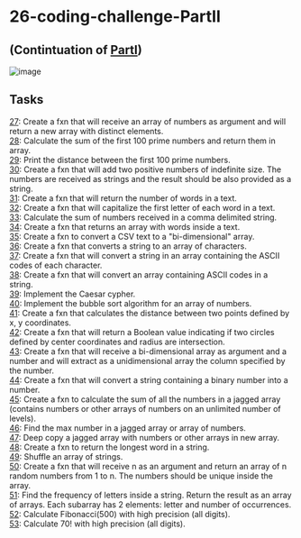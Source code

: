 # 26-coding-challenge-PartII
## (Contintuation of [PartI](https://github.com/Leo-Youmbi/26-coding-challenge-partI))
![image](https://user-images.githubusercontent.com/114886588/210148838-93634a28-31e7-4a33-a3ec-88649c94fb92.png)


## Tasks 
[27](./27.py): Create a fxn that will receive an array of numbers as argument and will return a new array with distinct elements.  
[28](./28.py): Calculate the sum of the first 100 prime numbers and return them in array.  
[29](./29.py): Print the distance between the first 100 prime numbers.  
[30](./30.py): Create a fxn that will add two positive numbers of indefinite size. The numbers are received as strings and the result should be also provided as a string.  
[31](./31.py): Create a fxn that will return the number of words in a text.  
[32](./32.py): Create a fxn that will capitalize the first letter of each word in a text.  
[33](./33.py): Calculate the sum of numbers received in a comma delimited string.  
[34](./34.py): Create a fxn that returns an array with words inside a text.  
[35](./35.py): Create a fxn to convert a CSV text to a "bi-dimensional" array.  
[36](./36.py): Create a fxn that converts a string to an array of characters.  
[37](./37.py): Create a fxn that will convert a string in an array containing the ASCII codes of each character.  
[38](./38.py): Create a fxn that will convert an array containing ASCII codes in a string.  
[39](./39.py): Implement the Caesar cypher.  
[40](./40.py): Implement the bubble sort algorithm for an array of numbers.  
[41](./41.py): Create a fxn that calculates the distance between two points defined by x, y coordinates.  
[42](./42.py): Create a fxn that will return a Boolean value indicating if two circles defined by center coordinates and radius are intersection.  
[43](./43.py): Create a fxn that will receive a bi-dimensional array as argument and a number and will extract as a unidimensional array the column specified by the number.  
[44](./44.py): Create a fxn that will convert a string containing a binary number into a number.  
[45](./45.py): Create a fxn to calculate the sum of all the numbers in a jagged array (contains numbers or other arrays of numbers on an unlimited number of levels).  
[46](./46.py): Find the max number in a jagged array or array of numbers.  
[47](./47.py): Deep copy a jagged array with numbers or other arrays in new array.  
[48](./48.py): Create a fxn to return the longest word in a string.  
[49](./49.py): Shuffle an array of strings.    
[50](./50.py): Create a fxn that will receive n as an argument and return an array of n random numbers from 1 to n. The numbers should be unique inside the array.    
[51](./51.py): Find the frequency of letters inside a string. Return the result as an array of arrays. Each subarray has 2 elements: letter and number of occurrences.    
[52](./52.py): Calculate Fibonacci(500) with high precision (all digits).    
[53](./53.py): Calculate 70! with high precision (all digits).    